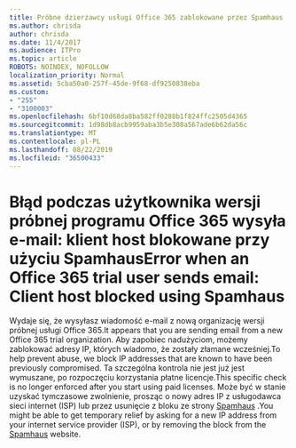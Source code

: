 ```yaml
---
title: Próbne dzierżawcy usługi Office 365 zablokowane przez Spamhaus
ms.author: chrisda
author: chrisda
ms.date: 11/4/2017
ms.audience: ITPro
ms.topic: article
ROBOTS: NOINDEX, NOFOLLOW
localization_priority: Normal
ms.assetid: 5cba50a0-257f-45de-9f68-df9250838eba
ms.custom:
- "255"
- "3100003"
ms.openlocfilehash: 6bf10d68da8ba582ff0288b1f824ffc2505d4365
ms.sourcegitcommit: 1d98db8acb9959aba3b5e308a567ade6b62da56c
ms.translationtype: MT
ms.contentlocale: pl-PL
ms.lasthandoff: 08/22/2019
ms.locfileid: "36500433"
---
```

# <a name="error-when-an-office-365-trial-user-sends-email-client-host-blocked-using-spamhaus"></a><span data-ttu-id="d2f65-102">Błąd podczas użytkownika wersji próbnej programu Office 365 wysyła e-mail: klient host blokowane przy użyciu Spamhaus</span><span class="sxs-lookup"><span data-stu-id="d2f65-102">Error when an Office 365 trial user sends email: Client host blocked using Spamhaus</span></span>

<span data-ttu-id="d2f65-103">Wydaje się, że wysyłasz wiadomość e-mail z nową organizację wersji próbnej usługi Office 365.</span><span class="sxs-lookup"><span data-stu-id="d2f65-103">It appears that you are sending email from a new Office 365 trial organization.</span></span> <span data-ttu-id="d2f65-104">Aby zapobiec nadużyciom, możemy zablokować adresy IP, których wiadomo, że zostały złamane wcześniej.</span><span class="sxs-lookup"><span data-stu-id="d2f65-104">To help prevent abuse, we block IP addresses that are known to have been previously compromised.</span></span> <span data-ttu-id="d2f65-105">Ta szczególna kontrola nie jest już jest wymuszane, po rozpoczęciu korzystania płatne licencje.</span><span class="sxs-lookup"><span data-stu-id="d2f65-105">This specific check is no longer enforced after you start using paid licenses.</span></span> <span data-ttu-id="d2f65-106">Może być w stanie uzyskać tymczasowe zwolnienie, prosząc o nowy adres IP z usługodawca sieci internet (ISP) lub przez usunięcie z bloku ze strony [Spamhaus](https://go.microsoft.com/fwlink/p/?linkid=123245) .</span><span class="sxs-lookup"><span data-stu-id="d2f65-106">You might be able to get temporary relief by asking for a new IP address from your internet service provider (ISP), or by removing the block from the [Spamhaus](https://go.microsoft.com/fwlink/p/?linkid=123245) website.</span></span>
